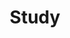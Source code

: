 ---
layout: list
type: category
category: study
title: Study
sitemap: true
hide_description: false
description: >
  공부하며 생긴일
---